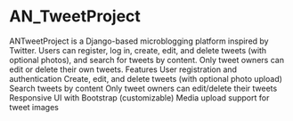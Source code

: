 # AN_TweetProject
ANTweetProject is a Django-based microblogging platform inspired by Twitter. Users can register, log in, create, edit, and delete tweets (with optional photos), and search for tweets by content. Only tweet owners can edit or delete their own tweets.
Features
User registration and authentication
Create, edit, and delete tweets (with optional photo upload)
Search tweets by content
Only tweet owners can edit/delete their tweets
Responsive UI with Bootstrap (customizable)
Media upload support for tweet images
